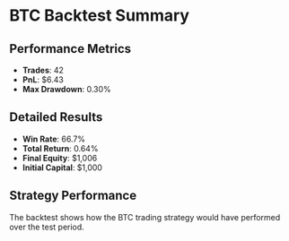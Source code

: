 # BTC Backtest Summary

## Performance Metrics
- **Trades**: 42
- **PnL**: $6.43
- **Max Drawdown**: 0.30%

## Detailed Results
- **Win Rate**: 66.7%
- **Total Return**: 0.64%
- **Final Equity**: $1,006
- **Initial Capital**: $1,000

## Strategy Performance
The backtest shows how the BTC trading strategy would have performed over the test period.
